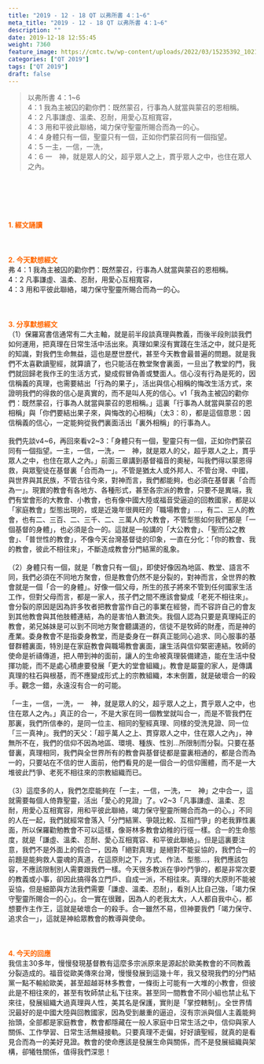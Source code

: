```yaml
---
title: "2019 - 12 - 18 QT 以弗所書 4：1~6"
meta_title: "2019 - 12 - 18 QT 以弗所書 4：1~6"
description: ""
date: 2019-12-18 12:55:45
weight: 7360
feature_image: https://cmtc.tw/wp-content/uploads/2022/03/15235392_10211799862337740_180693556567566654_o-1.webp
categories: ["QT 2019"]
tags: ["QT 2019"]
draft: false
---
```


<blockquote>以弗所書 4：1~6<br />
4：1 我為主被囚的勸你們：既然蒙召，行事為人就當與蒙召的恩相稱。<br />
4：2 凡事謙虛、溫柔、忍耐，用愛心互相寬容，<br />
4：3 用和平彼此聯絡，竭力保守聖靈所賜合而為一的心。<br />
4：4 身體只有一個，聖靈只有一個，正如你們蒙召同有一個指望。<br />
4：5 一主，一信，一洗，<br />
4：6 一　神，就是眾人的父，超乎眾人之上，貫乎眾人之中，也住在眾人之內。</blockquote><br />
&nbsp;<br />
<br />
&nbsp;<br />
<br />
<span style="color: #ff6600;"><strong>1. </strong><strong>經文誦讀</strong></span><br />
<br />
<span style="color: #ff6600;"><strong> </strong></span><br />
<br />
<span style="color: #ff6600;"><strong>2. 今天默想</strong><strong>經文<br />
</strong></span>弗 4：1 我為主被囚的勸你們：既然蒙召，行事為人就當與蒙召的恩相稱。<br />
4：2 凡事謙虛、溫柔、忍耐，用愛心互相寬容，<br />
4：3 用和平彼此聯絡，竭力保守聖靈所賜合而為一的心。<br />
<br />
&nbsp;<br />
<br />
<span style="color: #ff6600;"><strong>3. 分享默想經文<br />
</strong></span>（1）保羅寫書信通常有二大主軸，就是前半段談真理與教義，而後半段則談我們如何運用，把真理在日常生活中活出來。真理如果沒有實踐在生活之中，就只是死的知識，對我們生命無益，這也是歷世歷代，甚至今天教會最普遍的問題。就是我們不太喜歡讀聖經，就算讀了，也只能活在教堂聚會裏面，一旦出了教堂的門，我們就回歸老我作王的生活方式，變成假冒偽善或雙面人。信心沒有行為是死的，因信稱義的真理，也需要結出「行為的果子」，活出與信心相稱的悔改生活方式，來證明我們的得救的信心是真實的，而不是叫人死的信心。v1「我為主被囚的勸你們：既然蒙召，行事為人就當與蒙召的恩相稱。」這裏「行事為人就當與蒙召的恩相稱」與「你們要結出果子來，與悔改的心相稱」（太3：8），都是這個意思：因信稱義的信心，一定能夠從我們裏面活出「裏外相稱」的行事為人。<br />
<br />
我們先談v4~6，再回來看v2~3：「身體只有一個，聖靈只有一個，正如你們蒙召同有一個指望。一主，一信，一洗，一　神，就是眾人的父，超乎眾人之上，貫乎眾人之中，也住在眾人之內。」前面三章講到基督福音的奧秘，叫我們得以蒙恩得救，與眾聖徒在基督裏「合而為一」。不管是猶太人或外邦人、不管台灣、中國，與世界與其民族，不管古往今來，對神而言，我們都能夠，也必須在基督裏「合而為一」。現實的教會有各地方、各種形式，甚至各宗派的教會，只要不是異端，我們有堂會形的大教會、小教會，也有像中國大陸或福音受逼迫的回教國家，都是以「家庭教會」型態出現的，或是近幾年很興旺的「職場教會」…，有二、三人的教會，也有二、三百、二、三千、二、三萬人的大教會，不管型態如何我們都是「一個基督的身體」，也必須是合一的。這就是一般講的「大公教會」、「聖而公之教會」、「普世性的教會」，不像今天台灣基督徒的印象，一直在分化：「你的教會、我的教會，彼此不相往來」，不斷造成教會分門結黨的亂象。<br />
<br />
（2）身體只有一個，就是「教會只有一個」，即使好像因為地區、教堂、語言不同，我們必須在不同地方聚會，但是教會仍然不是分裂的，對神而言，全世界的教會就是一個「合一的身體」。好像一個父母，所生的孩子將來不管到任何國家生活工作，但對父母而言，都是一家人，孩子們之間不應該會變成「老死不相往來」。會分裂的原因是因為許多牧者把教會當作自己的事業在經營，而不容許自己的會友到其他教會與其他肢體連結，為的是害怕人數流失。我個人認為只要是真理純正的教會，弟兄姊妹是可以到不同地方聚會聽講道的，信徒不是牧師的財產，而是神的產業。委身教會不是指委身教堂，而是委身在一群真正能同心追求、同心服事的基督群體裏面，特別是在家庭教會與職場教會裏面，讓生活與信仰緊密連結。牧師的使命是祈禱傳道，把人帶到神的面前，讓人的生命被真理裝備建造，能在生活中發揮功能，而不是處心積慮要發展「更大的堂會組織」。教會是屬靈的家人，是傳講真理的柱石與根基，而不應變成形式上的宗教組織，本末倒置，就是破壞合一的殺手。觀念一錯，永遠沒有合一的可能。<br />
<br />
「一主，一信，一洗，一　神，就是眾人的父，超乎眾人之上，貫乎眾人之中，也住在眾人之內。」真正的合一，不是大家在同一個教堂就叫合一，而是不管我們在那裏，我們所信奉的，是同一位主、相同的聖經真理、同樣的受洗見證、同一位「三一真神」。我們的天父：「超乎萬人之上、貫穿眾人之中，住在眾人之內」，神無所不在，我們的信仰不因為地區、環境、種族、性別…所限制而分裂。只要在基督裏，真理相同，我們與全世界所有的教會與基督徒都是靈裏相通的，都是合而為一的，只要站在不信的世人面前，他們看見的是一個合一的信仰團體，而不是一大堆彼此鬥爭、老死不相往來的宗教組織而已。<br />
<br />
（3）這麼多的人，我們怎麼能夠在「一主，一信，一洗，一　神」之中合一，這就需要每個人倚靠聖靈，活出「愛心的見證」了。v2~3「凡事謙虛、溫柔、忍耐，用愛心互相寬容，用和平彼此聯絡，竭力保守聖靈所賜合而為一的心。」不同的人在一起，我們就經常會落入「分門結黨、爭競比較、互相鬥爭」的老我罪性裏面，所以保羅勸勉教會不可以這樣，像哥林多教會幼稚的行徑一樣。合一的生命態度，就是「謙虛、溫柔、忍耐、愛心互相寬容、和平彼此聯絡」。但是這裏要注意，我們不是外面上的假合一，因為「絕對真理」是絕對不能妥協的，我們合一的前題是能夠救人靈魂的真道，在這原則之下，方式、作法、型態…，我們應該包容，不應該限制別人需要跟我們一樣。今天很多教派在爭吵鬥爭的，都是非常次要的教義或小事，卻因此搞得各立門戶、自成一派，不相往來。真理的大原則不能被妥協，但是細節與方法我們需要「謙虛、溫柔、忍耐」，看別人比自己強，「竭力保守聖靈所賜合一的心」。合一實在很難，因為人的老我太大，人人都自我中心，都想要作主作王，這就是破壞合一的殺手。合一雖然不易，但神要我們「竭力保守、追求合一」，這就是神給眾教會的教導與使命。<br />
<br />
&nbsp;<br />
<br />
<span style="color: #ff6600;"><strong>4. 今天的回應<br />
</strong></span>我信主30多年，慢慢發現基督教有這麼多宗派原來是源起於歐美教會的不同教義分裂造成的。福音從歐美傳來台灣，慢慢發展到這幾十年，我又發現我們的分門結黨一點不輸給歐美，甚至超越哥林多教會，一條街上可能有一大堆的小教會，但彼此是不相往來的，甚至有牧師禁止私下往來。甚至同一間教會不同小組也禁止私下來往，發展組織大過真理與人性，美其名是保護，實則是「掌控轄制」。全世界情況最好的是中國大陸與回教國家，因為受到嚴重的逼迫，沒有宗派與個人主義能夠抬頭，全部都是家庭教會，教會都隱藏在一般人家庭中日常生活之中，信仰與家人關係、工作學習、日常生活無縫接軌。只要真理不走偏，好好讀聖經，就真的是看見合而為一的美好見證。教會的使命應該是發展生命與關係，而不是發展組織與架構，卻犧牲關係，值得我們深思！<br />
<br />
&nbsp;
        